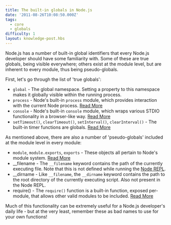 ```yaml
---
title: The built-in globals in Node.js
date: '2011-08-26T10:08:50.000Z'
tags:
  - core
  - globals
difficulty: 1
layout: knowledge-post.hbs
---
```


Node.js has a number of built-in global identifiers that every Node.js developer should have some familiarity with.  Some of these are true globals, being visible everywhere; others exist at the module level, but are inherent to every module, thus being pseudo-globals.

First, let's go through the list of 'true globals':

- `global` - The global namespace.  Setting a property to this namespace makes it globally visible within the running process.
- `process` - Node's built-in `process` module, which provides interaction with the current Node process.  [Read More](/uk/knowledge/getting-started/the-process-module)
- `console` - Node's built-in `console` module, which wraps various STDIO functionality in a browser-like way.  [Read More](/uk/knowledge/getting-started/the-console-module)
- `setTimeout()`, `clearTimeout()`, `setInterval()`, `clearInterval()` - The built-in timer functions are globals. [Read More](/uk/knowledge/javascript-conventions/what-are-the-built-in-timer-functions)

As mentioned above, there are also a number of 'pseudo-globals' included at the module level in every module:

- `module`, `module.exports`, `exports` - These objects all pertain to Node's module system.  [Read More](/uk/knowledge/getting-started/what-is-require)
- __filename - The `__filename` keyword contains the path of the currently executing file.  Note that this is not defined while running the [Node REPL](/uk/knowledge/REPL/how-to-use-nodejs-repl).
- __dirname - Like `__filename`, the `__dirname` keyword contains the path to the root directory of the currently executing script.  Also not present in the Node REPL.
- require() - The `require()` function is a built-in function, exposed per-module, that allows other valid modules to be included.  [Read More](/uk/knowledge/getting-started/what-is-require)

Much of this functionality can be extremely useful for a Node.js developer's daily life - but at the very least, remember these as bad names to use for your own functions!
